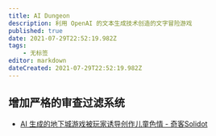```yaml
---
title: AI Dungeon
description: 利用 OpenAI 的文本生成技术创造的文字冒险游戏
published: true
date: 2021-07-29T22:52:19.982Z
tags:
    - 无标签
editor: markdown
dateCreated: 2021-07-29T22:52:19.982Z
---
```


## 增加严格的审查过滤系统

+ [AI 生成的地下城游戏被玩家诱导创作儿童色情 - 奇客Solidot](https://web.archive.org/web/20210510053320/https://www.solidot.org/story?sid=67720)
